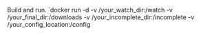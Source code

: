 Build and run.
`docker run -d -v /your_watch_dir:/watch -v /your_final_dir:/downloads -v /your_incomplete_dir:/incomplete -v /your_config_location:/config